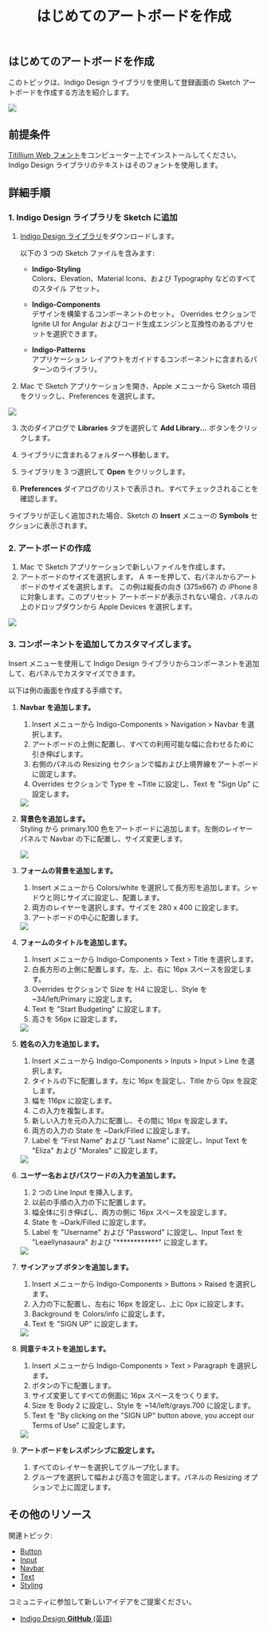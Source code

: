 ﻿---
title: はじめてのアートボードを作成
_description: Indigo Design ライブラリを使用して Sketch で登録画面のアートボードを作成する方法。
_keywords: デザイン システム, デザイン システム UX, UI キット, Sketch, Ignite UI for Angular, Sketch to Angular, Angular, Angular デザイン システム, Sketch からコードをエクスポート, Angular 用のデザイン キット, Sketch HTML, Sketch to HTML, Sketch UI キット
_language: ja
---

## はじめてのアートボードを作成

このトピックは、Indigo Design ライブラリを使用して登録画面の Sketch アートボードを作成する方法を紹介します。

<img src="images/getting-started7.png" srcset="images/getting-started7@2x.png 2x" />

<div class="divider--half"></div>

## 前提条件

[Titillium Web フォント](https://fonts.google.com/specimen/Titillium+Web)をコンピューター上でインストールしてください。Indigo Design ライブラリのテキストはそのフォントを使用します。

## 詳細手順

### 1. Indigo Design ライブラリを Sketch に追加

1.  [Indigo Design ライブラリ](https://cloud.indigo.design/home)をダウンロードします。

    以下の 3 つの Sketch ファイルを含みます:

    - **Indigo-Styling**  
      Colors、Elevation、Material Icons、および Typography などのすべてのスタイル アセット。

    - **Indigo-Components**  
      デザインを構築するコンポーネントのセット。 
      Overrides セクションで Ignite UI for Angular およびコード生成エンジンと互換性のあるプリセットを選択できます。

    - **Indigo-Patterns**  
      アプリケーション レイアウトをガイドするコンポーネントに含まれるパターンのライブラリ。

2.  Mac で Sketch アプリケーションを開き、Apple メニューから Sketch 項目をクリックし、Preferences を選択します。

  <img src="images/Creating_An_Artboard_2.png" srcset="images/Creating_An_Artboard_2@2x.png 2x" />

  <div class="divider--half"></div>

3.  次のダイアログで **Libraries** タブを選択して **Add Library...** ボタンをクリックします。

4.  ライブラリに含まれるフォルダーへ移動します。

5.  ライブラリを 3 つ選択して **Open** をクリックします。

6.  **Preferences** ダイアログのリストで表示され、すべてチェックされることを確認します。

ライブラリが正しく追加された場合、Sketch の **Insert** メニューの **Symbols** セクションに表示されます。

### 2. アートボードの作成

1.  Mac で Sketch アプリケーションで新しいファイルを作成します。
2.  アートボードのサイズを選択します。
    A キーを押して、右パネルからアートボードのサイズを選択します。 
    この例は縦長の向き (375x667) の iPhone 8 に対象します。このプリセット アートボードが表示されない場合、パネルの上のドロップダウンから Apple Devices を選択します。

  <img src="images/getting-started-artboard.png" />

  <div class="divider--half"></div>

### 3. コンポーネントを追加してカスタマイズします。

Insert メニューを使用して Indigo Design ライブラリからコンポーネントを追加して、右パネルでカスタマイズできます。

以下は例の画面を作成する手順です。

1.  **Navbar を追加します。**

    1.  Insert メニューから Indigo-Components > Navigation > Navbar を選択します。
    2.  アートボードの上側に配置し、すべての利用可能な幅に合わせるために引き伸ばします。
    3.  右側のパネルの Resizing セクションで幅および上境界線をアートボードに固定します。
    4.  Overrides セクションで Type を ~Title に設定し、Text を "Sign Up" に設定します。

    <img src="images/getting-started0.png" srcset="images/getting-started0@2x.png 2x" />

    <div class="divider--half"></div>

2.  **背景色を追加します。**  
     Styling から primary.100 色をアートボードに追加します。左側のレイヤー パネルで Navbar の下に配置し、サイズ変更します。

    <img src="images/getting-started1.png" srcset="images/getting-started1@2x.png 2x" />

    <div class="divider--half"></div>

3.  **フォームの背景を追加します。**

    1.  Insert メニューから Colors/white を選択して長方形を追加します。シャドウと同じサイズに設定し、配置します。
    2.  両方のレイヤーを選択します。サイズを 280 x 400 に設定します。
    3.  アートボードの中心に配置します。

    <img src="images/getting-started2.png" srcset="images/getting-started2@2x.png 2x" />

    <div class="divider--half"></div>

4.  **フォームのタイトルを追加します。**

    1.  Insert メニューから Indigo-Components > Text > Title を選択します。
    2.  白長方形の上側に配置します。左、上、右に 16px スペースを設定します。
    3.  Overrides セクションで Size を H4 に設定し、Style を ~34/left/Primary に設定します。
    4.  Text を "Start Budgeting" に設定します。
    5.  高さを 56px に設定します。

    <img src="images/getting-started3.png" srcset="images/getting-started3@2x.png 2x" />

    <div class="divider--half"></div>

5.  **姓名の入力を追加します。**

    1.  Insert メニューから Indigo-Components > Inputs > Input > Line を選択します。
    2.  タイトルの下に配置します。左に 16px を設定し、Title から 0px を設定します。
    3.  幅を 116px に設定します。
    4.  この入力を複製します。
    5.  新しい入力を元の入力に配置し、その間に 16px を設定します。
    6.  両方の入力の State を ~Dark/Filled に設定します。
    7.  Label を "First Name" および "Last Name" に設定し、Input Text を "Eliza" および "Morales" に設定します。

    <img src="images/getting-started4.png" srcset="images/getting-started4@2x.png 2x" />

    <div class="divider--half"></div>

6.  **ユーザー名およびパスワードの入力を追加します。**

    1.  2 つの Line Input を挿入します。
    2.  以前の手順の入力の下に配置します。
    3.  幅全体に引き伸ばし、両方の側に 16px スペースを設定します。
    4.  State を ~Dark/Filled に設定します。
    5.  Label を "Username" および "Password" に設定し、Input Text を "Leaellynasaura" および "\*\*\*\*\*\*\*\*\*\*\*\*" に設定します。

    <img src="images/getting-started5.png" srcset="images/getting-started5@2x.png 2x" />

    <div class="divider--half"></div>

7.  **サインアップ ボタンを追加します。**

    1.  Insert メニューから Indigo-Components > Buttons > Raised を選択します。
    2.  入力の下に配置し、左右に 16px を設定し、上に 0px に設定します。
    3.  Background を Colors/info に設定します。
    4.  Text を "SIGN UP" に設定します。

    <img src="images/getting-started6.png" srcset="images/getting-started6@2x.png 2x" />

    <div class="divider--half"></div>

8.  **同意テキストを追加します。**

    1.  Insert メニューから Indigo-Components > Text > Paragraph を選択します。
    2.  ボタンの下に配置します。
    3.  サイズ変更してすべての側面に 16px スペースをつくります。
    4.  Size を Body 2 に設定し、Style を ~14/left/grays.700 に設定します。
    5.  Text を "By clicking on the "SIGN UP" button above, you accept our Terms of Use" に設定します。

    <img src="images/getting-started7.png" srcset="images/getting-started7@2x.png 2x" />

    <div class="divider--half"></div>

9.  **アートボードをレスポンシブに設定します。**
    1.  すべてのレイヤーを選択してグループ化します。
    2.  グループを選択して幅および高さを固定します。パネルの Resizing オプションで上に固定します。

## その他のリソース

関連トピック:
- [Button](../components/button.md)
- [Input](../components/input.md)
- [Navbar](../components/navbar.md)
- [Text](../components/text.md)
- [Styling](../style/styling-overview.md)
  <div class="divider--half"></div>

コミュニティに参加して新しいアイデアをご提案ください。

- [Indigo Design **GitHub** (英語)](https://github.com/IgniteUI/design-system-docfx)
